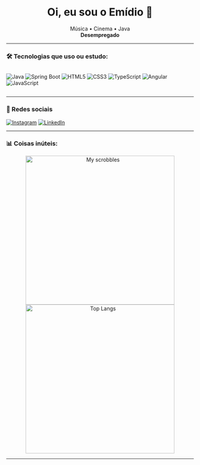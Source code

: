 <h1 align="center">Oi, eu sou o Emídio 👋</h1>

<p align="center">
   Música •  Cinema •  Java<br>
  <strong>Desempregado</strong>
</p>

---

### 🛠️ Tecnologias que uso ou estudo:
<div style="display: flex; flex-wrap: wrap;">
  
![Java](https://img.shields.io/badge/Java-ED8B00?style=for-the-badge&logo=openjdk&logoColor=white)
![Spring Boot](https://img.shields.io/badge/Spring-6DB33F?style=for-the-badge&logo=spring&logoColor=white)
![HTML5](https://img.shields.io/badge/HTML5-E34F26?style=for-the-badge&logo=html5&logoColor=white)
![CSS3](https://img.shields.io/badge/CSS3-1572B6?style=for-the-badge&logo=css3&logoColor=white)
![TypeScript](https://img.shields.io/badge/TypeScript-007ACC?style=for-the-badge&logo=typescript&logoColor=white)
![Angular](https://img.shields.io/badge/Angular-DD0031?style=for-the-badge&logo=angular&logoColor=white)
![JavaScript](https://img.shields.io/badge/JavaScript-F7DF1E?style=for-the-badge&logo=javascript&logoColor=black)

</div>

---

### 📱 Redes sociais

[![Instagram](https://img.shields.io/badge/@emdi1o-E4405F?style=for-the-badge&logo=instagram&logoColor=white)](https://instagram.com/emdi1o)
[![LinkedIn](https://img.shields.io/badge/LinkedIn-0A66C2?style=for-the-badge&logo=linkedin&logoColor=white)](https://www.linkedin.com/in/em%C3%ADdio-neto-2bb2a2294/?trk=opento_sprofile_topcard)

---

### 📊 Coisas inúteis:

<p align="center">
  <img src="https://lastfm-recently-played.vercel.app/api?user=mdio_" alt="My scrobbles" width="400">
  <img src="https://github-readme-stats.vercel.app/api/top-langs/?username=emid1-o&hide=html" alt="Top Langs" width="400">
</p>

---

<div align="center">
  
</div>
